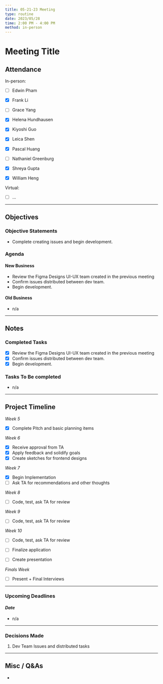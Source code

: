 ```yaml
---
title: 05-21-23 Meeting
type: routine
date: 2023/05/28
time: 2:00 PM - 4:00 PM 
method: in-person
---
```


# Meeting Title 

## Attendance

In-person:

- [ ] Edwin Pham 
- [X] Frank Li 
- [ ] Grace Yang 
- [X] Helena Hundhausen 
- [X] Kiyoshi Guo 
- [X] Leica Shen
- [X] Pascal Huang 
- [ ] Nathaniel Greenburg 
- [X] Shreya Gupta 
- [X] William Heng 


Virtual:

- [ ] ...

--- 

## Objectives

### Objective Statements

- Complete creating issues and begin development. 

### Agenda
#### New Business
- Review the Figma Designs UI-UX team created in the previous meeting 
- Confirm issues distributed between dev team. 
- Begin development. 

#### Old Business
- n/a

--- 

## Notes

### Completed Tasks
- [X] Review the Figma Designs UI-UX team created in the previous meeting 
- [X] Confirm issues distributed between dev team. 
- [X] Begin development.  

### Tasks To Be completed 
- n/a 
  
---

## Project Timeline
*Week 5*		
- [X] Complete Pitch and basic planning items

*Week 6* 
- [X] Receive approval from TA
- [X] Apply feedback and solidify goals
- [X] Create sketches for frontend designs

*Week 7*
- [X] Begin Implementation 
- [ ] Ask TA for recommendations and other thoughts

*Week 8*
- [ ] Code, test, ask TA for review

*Week 9*
- [ ] Code, test, ask TA for review

*Week 10*
- [ ] Code, test, ask TA for review
- [ ] Finalize application
- [ ] Create presentation


*Finals Week*
- [ ] Present + Final Interviews 
  
---

### Upcoming Deadlines
#### *Date*
- n/a

---

### Decisions Made
1. Dev Team Issues and distributed tasks 
   
---

## Misc / Q&As
- 
